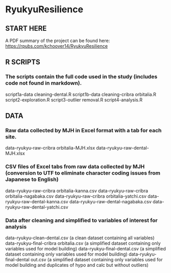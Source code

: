 # RyukyuResilience

## START HERE
A PDF summary of the project can be found here: https://rpubs.com/kchoover14/RyukyuResilience

## R SCRIPTS
### The scripts contain the full code used in the study (includes code not found in markdown).
script1a-data cleaning-dental.R
script1b-data cleaning-cribra orbitalia.R
script2-exploration.R
script3-outlier removal.R
script4-analysis.R

## DATA
### Raw data collected by MJH in Excel format with a tab for each site.
data-ryukyu-raw-cribra orbitalia-MJH.xlsx
data-ryukyu-raw-dental-MJH.xlsx

### CSV files of Excel tabs from raw data collected by MJH (conversion to UTF to eliminate character coding issues from Japanese to English)
data-ryukyu-raw-cribra orbitalia-kanna.csv
data-ryukyu-raw-cribra orbitalia-nagabaka.csv
data-ryukyu-raw-cribra orbitalia-yatchi.csv
data-ryukyu-raw-dental-kanna.csv
data-ryukyu-raw-dental-nagabaka.csv
data-ryukyu-raw-dental-yatchi.csv

### Data after cleaning and simplified to variables of interest for analysis
data-ryukyu-clean-dental.csv (a clean dataset containing all variables)
data-ryukyu-final-cribra orbitalia.csv (a simplified dataset containing only variables used for model building)
data-ryukyu-final-dental.csv (a simplified dataset containing only variables used for model building)
data-ryukyu-final-dental out.csv (a simplified dataset containing only variables used for model building and duplicates of hypo and calc but without outliers)
